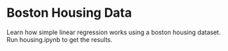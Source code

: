 # Boston Housing Data
Learn how simple linear regression works using a boston housing dataset. 
Run housing.ipynb to get the results.
